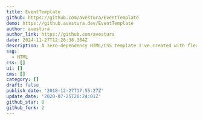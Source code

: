 ```yaml
---
title: EventTemplate
github: https://github.com/avestura/EventTemplate
demo: https://github.avestura.dev/EventTemplate
author: avestura
author_link: https://github.com/avestura
date: 2024-11-27T12:28:38.384Z
description: A zero-dependency HTML/CSS template I've created with flex-box
ssg:
  - HTML
css: []
ui: []
cms: []
category: []
draft: false
publish_date: '2018-12-27T17:55:27Z'
update_date: '2020-07-25T20:24:01Z'
github_star: 8
github_fork: 2
---
```

